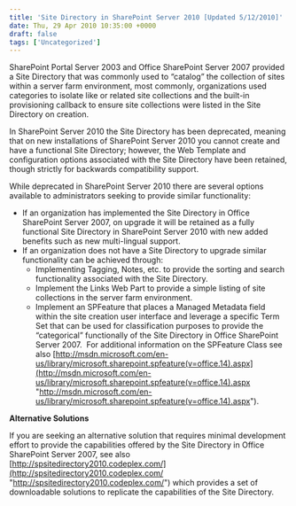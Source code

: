 ```yaml
---
title: 'Site Directory in SharePoint Server 2010 [Updated 5/12/2010]'
date: Thu, 29 Apr 2010 10:35:00 +0000
draft: false
tags: ['Uncategorized']
---
```


SharePoint Portal Server 2003 and Office SharePoint Server 2007 provided a Site Directory that was commonly used to “catalog” the collection of sites within a server farm environment, most commonly, organizations used categories to isolate like or related site collections and the built-in provisioning callback to ensure site collections were listed in the Site Directory on creation.

In SharePoint Server 2010 the Site Directory has been deprecated, meaning that on new installations of SharePoint Server 2010 you cannot create and have a functional Site Directory; however, the Web Template and configuration options associated with the Site Directory have been retained, though strictly for backwards compatibility support.

While deprecated in SharePoint Server 2010 there are several options available to administrators seeking to provide similar functionality:

*   If an organization has implemented the Site Directory in Office SharePoint Server 2007, on upgrade it will be retained as a fully functional Site Directory in SharePoint Server 2010 with new added benefits such as new multi-lingual support.
*   If an organization does not have a Site Directory to upgrade similar functionality can be achieved through:
    *   Implementing Tagging, Notes, etc. to provide the sorting and search functionality associated with the Site Directory.
    *   Implement the Links Web Part to provide a simple listing of site collections in the server farm environment.
    *   Implement an SPFeature that places a Managed Metadata field within the site creation user interface and leverage a specific Term Set that can be used for classification purposes to provide the “categorical” functionally of the Site Directory in Office SharePoint Server 2007.  For additional information on the SPFeature Class see also [http://msdn.microsoft.com/en-us/library/microsoft.sharepoint.spfeature(v=office.14).aspx](http://msdn.microsoft.com/en-us/library/microsoft.sharepoint.spfeature(v=office.14).aspx "http://msdn.microsoft.com/en-us/library/microsoft.sharepoint.spfeature(v=office.14).aspx").

**Alternative Solutions**

If you are seeking an alternative solution that requires minimal development effort to provide the capabilities offered by the Site Directory in Office SharePoint Server 2007, see also [http://spsitedirectory2010.codeplex.com/](http://spsitedirectory2010.codeplex.com/ "http://spsitedirectory2010.codeplex.com/") which provides a set of downloadable solutions to replicate the capabilities of the Site Directory.